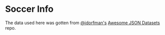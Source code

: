 # Soccer Info

The data used here was gotten from [@jdorfman's](https://github.com/jdorfman) [Awesome JSON Datasets](https://github.com/jdorfman/awesome-json-datasets#football) repo.
